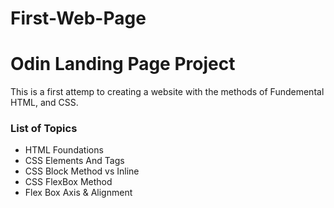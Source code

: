 # First-Web-Page


# Odin Landing Page Project 

This is a first attemp to creating a website with the methods of Fundemental HTML, and CSS. 

### List of Topics
- HTML Foundations 
- CSS Elements And Tags
- CSS Block Method vs Inline
- CSS FlexBox Method
- Flex Box Axis & Alignment 
